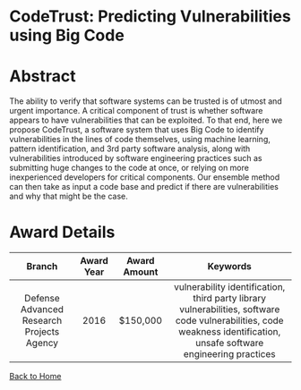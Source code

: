 
CodeTrust: Predicting Vulnerabilities using Big Code
====================================================

# Abstract


The ability to verify that software systems can be trusted is of utmost and urgent importance. A critical component of trust is whether software appears to have vulnerabilities that can be exploited. To that end, here we propose CodeTrust, a software system that uses Big Code to identify vulnerabilities in the lines of code themselves, using machine learning, pattern identification, and 3rd party software analysis, along with vulnerabilities introduced by software engineering practices such as submitting huge changes to the code at once, or relying on more inexperienced developers for critical components. Our ensemble method can then take as input a code base and predict if there are vulnerabilities and why that might be the case.  

# Award Details

|Branch|Award Year|Award Amount|Keywords|
| :---: | :---: | :---: | :---: |
|Defense Advanced Research Projects Agency|2016|$150,000|vulnerability identification, third party library vulnerabilities, software code vulnerabilities, code weakness identification, unsafe software engineering practices|
  
  


[Back to Home](https://github.com/chrischow/dod_sbir_awards#1185)